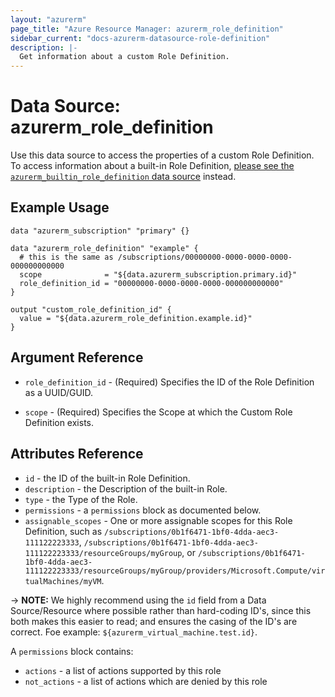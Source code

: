 ```yaml
---
layout: "azurerm"
page_title: "Azure Resource Manager: azurerm_role_definition"
sidebar_current: "docs-azurerm-datasource-role-definition"
description: |-
  Get information about a custom Role Definition.
---
```


# Data Source: azurerm_role_definition

Use this data source to access the properties of a custom Role Definition. To access information about a built-in Role Definition, [please see the `azurerm_builtin_role_definition` data source](builtin_role_definition.html) instead.

## Example Usage

```hcl
data "azurerm_subscription" "primary" {}

data "azurerm_role_definition" "example" {
  # this is the same as /subscriptions/00000000-0000-0000-0000-000000000000
  scope              = "${data.azurerm_subscription.primary.id}"
  role_definition_id = "00000000-0000-0000-0000-000000000000"
}

output "custom_role_definition_id" {
  value = "${data.azurerm_role_definition.example.id}"
}
```

## Argument Reference

* `role_definition_id` - (Required) Specifies the ID of the Role Definition as a UUID/GUID.

* `scope` - (Required) Specifies the Scope at which the Custom Role Definition exists.

## Attributes Reference

* `id` - the ID of the built-in Role Definition.
* `description` - the Description of the built-in Role.
* `type` - the Type of the Role.
* `permissions` - a `permissions` block as documented below.
* `assignable_scopes` - One or more assignable scopes for this Role Definition, such as `/subscriptions/0b1f6471-1bf0-4dda-aec3-111122223333`, `/subscriptions/0b1f6471-1bf0-4dda-aec3-111122223333/resourceGroups/myGroup`, or `/subscriptions/0b1f6471-1bf0-4dda-aec3-111122223333/resourceGroups/myGroup/providers/Microsoft.Compute/virtualMachines/myVM`.

-> **NOTE:** We highly recommend using the `id` field from a Data Source/Resource where possible rather than hard-coding ID's, since this both makes this easier to read; and ensures the casing of the ID's are correct. Foe example: `${azurerm_virtual_machine.test.id}`.

A `permissions` block contains:

* `actions` - a list of actions supported by this role
* `not_actions` - a list of actions which are denied by this role
